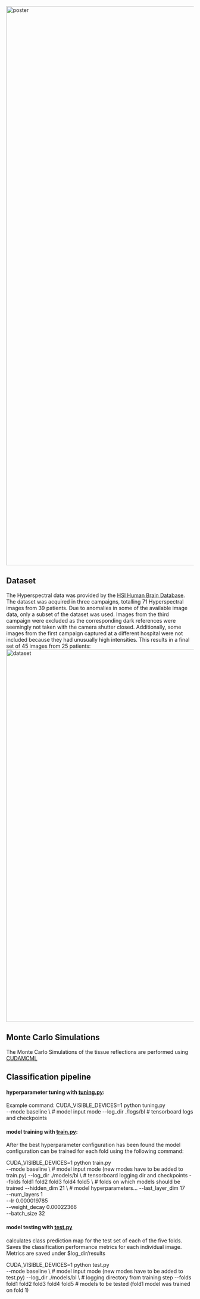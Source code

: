 <img src="thesis_poster.png" alt="poster" width="1500">

## Dataset
The Hyperspectral data was provided by the [HSI Human Brain Database](https://hsibraindatabase.iuma.ulpgc.es/).
The dataset was acquired in three campaigns, totalling 71 Hyperspectral images from 39 patients.
Due to anomalies in some of the available image data, only a subset of the dataset was used.
Images from the third campaign were excluded as the corresponding dark references were seemingly not taken with the camera shutter closed.
Additionally, some images from the first campaign captured at a different hospital were not included because they had unusually high intensities. 
This results in a final set of 45 images from 25 patients:
<img src="dataset.png" alt="dataset" width="1000">

## Monte Carlo Simulations
The Monte Carlo Simulations of the tissue reflections are performed using [CUDAMCML](https://www.atomic.physics.lu.se/biophotonics/research/monte-carlo-simulations/gpu-monte-carlo/)

## Classification pipeline
#### hyperparameter tuning with [tuning.py](classification/tuning.py):
Example command:
CUDA_VISIBLE_DEVICES=1 python tuning.py \
    --mode baseline \ 		# model input mode
    --log_dir ./logs/bl  	# tensorboard logs and checkpoints
#### model training with [train.py](classification/train.py):
After the best hyperparameter configuration has been found the model configuration can be trained for each fold using the following command:

CUDA_VISIBLE_DEVICES=1 python train.py \
    --mode baseline \				        # model input mode (new modes have to be added to train.py)
    --log_dir ./models/bl \		            # tensorboard logging dir and checkpoints
    --folds fold1 fold2 fold3 fold4 fold5 \	# folds on which models should be trained
    --hidden_dim 21 \				        # model hyperparameters...
    --last_layer_dim 17 \
    --num_layers 1 \
    --lr 0.000019785 \
    --weight_decay 0.00022366 \
    --batch_size 32
#### model testing with [test.py](classification/test.py)
calculates class prediction map for the test set of each of the five folds. Saves the classification performance metrics for each individual image. Metrics are saved under $log_dir/results

CUDA_VISIBLE_DEVICES=1 python test.py \
    --mode baseline \				        # model input mode (new modes have to be added to test.py)
    --log_dir ./models/bl \		            # logging directory from training step
    --folds fold1 fold2 fold3 fold4 fold5	# models to be tested (fold1 model was trained on fold 1)
